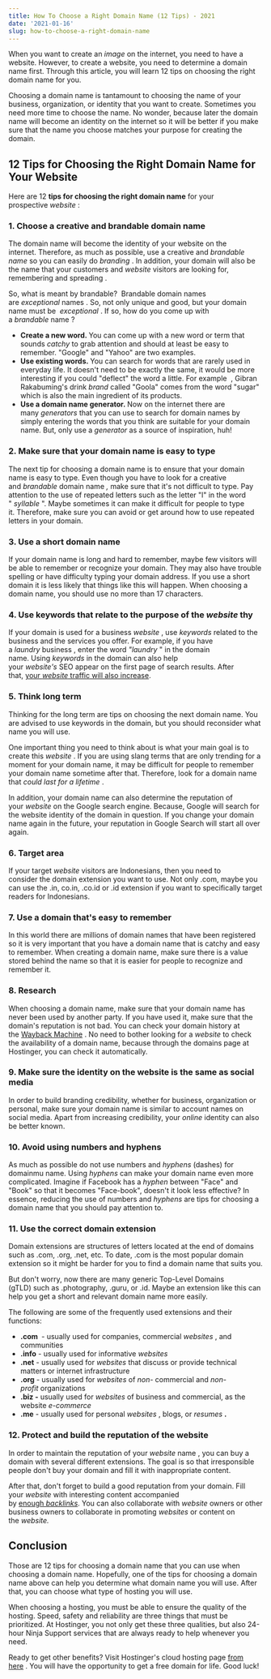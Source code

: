 ```yaml
---
title: How To Choose a Right Domain Name (12 Tips) - 2021
date: '2021-01-16'
slug: how-to-choose-a-right-domain-name
---
```

<!-- wp:paragraph -->
<p>When you want to create an&nbsp;<em>image</em>&nbsp;on the internet, you need to have a website.&nbsp;However, to create a website, you need to determine a domain name first.&nbsp;Through this article, you will learn 12 tips on choosing the right domain name for you.</p>
<!-- /wp:paragraph -->

<!-- wp:paragraph -->
<p>Choosing a domain name is tantamount to choosing the name of your business, organization, or identity that you want to create.&nbsp;Sometimes you need more time to choose the name.&nbsp;No wonder, because later the domain name will become an identity on the internet so it will be better if you make sure that the name you choose matches your purpose for creating the domain.</p>
<!-- /wp:paragraph -->

<!-- wp:heading -->
<h2>12 Tips for Choosing the Right Domain Name for Your Website</h2>
<!-- /wp:heading -->

<!-- wp:paragraph -->
<p>Here are 12 <strong>tips for choosing the right domain name</strong> for your prospective&nbsp;<em>website</em>&nbsp;:</p>
<!-- /wp:paragraph -->

<!-- wp:heading {"level":3} -->
<h3>1. Choose a creative and brandable domain name</h3>
<!-- /wp:heading -->

<!-- wp:paragraph -->
<p>The domain name will become the identity of your website on the internet.&nbsp;Therefore, as much as possible, use a creative and&nbsp;<em>brandable name</em>&nbsp;so you can&nbsp;easily&nbsp;do&nbsp;<em>branding</em>&nbsp;.&nbsp;In addition, your domain will also be the name that your customers and&nbsp;<em>website</em>&nbsp;visitors are looking for, remembering and spreading&nbsp;.</p>
<!-- /wp:paragraph -->

<!-- wp:paragraph -->
<p>So, what is meant by brandable?&nbsp;  Brandable&nbsp;domain&nbsp;names are&nbsp;<em>exceptional</em>&nbsp;names&nbsp;.&nbsp;So, not only unique and good, but your domain name must be&nbsp;&nbsp;<em>exceptional</em>&nbsp;.&nbsp;If so, how do you come up with a&nbsp;<em>brandable</em>&nbsp;name&nbsp;?</p>
<!-- /wp:paragraph -->

<!-- wp:list -->
<ul><li><strong>Create a new word.&nbsp;</strong>You can come up with a new word or term that sounds&nbsp;<em>catchy</em>&nbsp;to grab attention and should at least be easy to remember.&nbsp;"Google" and "Yahoo" are two examples.</li><li><strong>Use existing words.&nbsp;</strong>You can search for words that are rarely used in everyday life.&nbsp;It doesn't need to be exactly the same, it would be more interesting if you could "deflect" the word a little.&nbsp;For example&nbsp;&nbsp;, Gibran Rakabuming's drink&nbsp;<em>brand</em>&nbsp;called "Goola" comes from the word "sugar" which is also the main ingredient of its products.</li><li><strong>Use a domain name generator.&nbsp;</strong>Now on the internet there are many&nbsp;<em>generators</em>&nbsp;that you can use to search for domain names by simply entering the words that you think are suitable for your domain name.&nbsp;But, only use a&nbsp;<em>generator</em>&nbsp;as a source of inspiration, huh!</li></ul>
<!-- /wp:list -->

<!-- wp:heading {"level":3} -->
<h3>2. Make sure that your domain name is easy to type</h3>
<!-- /wp:heading -->

<!-- wp:paragraph -->
<p>The next tip for choosing a domain name is to ensure that your domain name is easy to type.&nbsp;Even though you have to look for a creative and&nbsp;<em>brandable</em>&nbsp;domain name&nbsp;<em>,</em>&nbsp;make sure that it's not difficult to type.&nbsp;Pay attention to the use of repeated letters such as the letter "l" in the word "&nbsp;<em>syllable</em>&nbsp;". Maybe sometimes it can make it difficult for people to type it.&nbsp;Therefore, make sure you can avoid or get around how to use repeated letters in your domain.</p>
<!-- /wp:paragraph -->

<!-- wp:heading {"level":3} -->
<h3>3. Use a short domain name</h3>
<!-- /wp:heading -->

<!-- wp:paragraph -->
<p>If your domain name is long and hard to remember, maybe few visitors will be able to remember or recognize your domain.&nbsp;They may also have trouble spelling or have difficulty typing your domain address.&nbsp;If you use a short domain it is less likely that things like this will happen.&nbsp;When choosing a domain name, you should use no more than 17 characters.</p>
<!-- /wp:paragraph -->

<!-- wp:heading {"level":3} -->
<h3>4. Use keywords that relate to the purpose of the <em>website</em> thy</h3>
<!-- /wp:heading -->

<!-- wp:paragraph -->
<p>If your domain is used for a&nbsp;business&nbsp;<em>website</em>&nbsp;, use&nbsp;<em>keywords</em>&nbsp;related to the business and the services you offer.&nbsp;For example, if you have a&nbsp;<em>laundry</em>&nbsp;business&nbsp;, enter the word&nbsp;<em>"laundry</em>&nbsp;" in the domain name.&nbsp;Using&nbsp;<em>keywords</em>&nbsp;in the domain can also help your&nbsp;<em>website's</em>&nbsp;SEO&nbsp;appear on the first page of search results.&nbsp;After that,&nbsp;<a href="https://waytoidea.com/drive-more-traffic-to-your-website/" target="_blank" aria-label=" (opens in a new tab)" rel="noreferrer noopener" class="rank-math-link">your&nbsp;<em>website</em>&nbsp;traffic&nbsp;will also increase</a>.<a rel="noreferrer noopener" href="https://www.dewaweb.com/blog/cara-seo-untuk-ukm-dan-bisnis-startup/" target="_blank"></a><a rel="noreferrer noopener" href="https://www.dewaweb.com/blog/meningkatkan-traffic-website/" target="_blank"></a><a rel="noreferrer noopener" href="https://www.dewaweb.com/blog/meningkatkan-traffic-website/" target="_blank"></a><a rel="noreferrer noopener" href="https://www.dewaweb.com/blog/meningkatkan-traffic-website/" target="_blank"></a></p>
<!-- /wp:paragraph -->

<!-- wp:heading {"level":3} -->
<h3>5. Think long term</h3>
<!-- /wp:heading -->

<!-- wp:paragraph -->
<p>Thinking for the long term are tips on choosing the next domain name. You are advised to use keywords in the domain, but you should reconsider what name you will use.</p>
<!-- /wp:paragraph -->

<!-- wp:paragraph -->
<p>One important thing you need to think about is what your main goal is to create&nbsp;this&nbsp;<em>website</em>&nbsp;.&nbsp;If you are using slang terms that are only trending for a moment for your domain name, it may be difficult for people to remember your domain name sometime after that.&nbsp;Therefore, look for a domain name that&nbsp;<em>could last for a lifetime</em>&nbsp;.</p>
<!-- /wp:paragraph -->

<!-- wp:paragraph -->
<p>In addition, your domain name can also determine the reputation of your&nbsp;<em>website</em>&nbsp;on the Google search engine.&nbsp;Because, Google will search for the website identity of the domain in question.&nbsp;If you change your domain name again in the future, your reputation in Google Search will start all over again.</p>
<!-- /wp:paragraph -->

<!-- wp:heading {"level":3} -->
<h3>6. Target area</h3>
<!-- /wp:heading -->

<!-- wp:paragraph -->
<p>If your target <em>website</em> visitors are Indonesians, then you need to consider the domain extension you want to use. Not only .com, maybe you can use the .in, co.in, .co.id or .id extension if you want to specifically target readers for Indonesians.</p>
<!-- /wp:paragraph -->

<!-- wp:heading {"level":3} -->
<h3>7. Use a domain that's easy to remember</h3>
<!-- /wp:heading -->

<!-- wp:paragraph -->
<p>In this world there are millions of domain names that have been registered so it is very important that you have a domain name that is catchy and easy to remember.&nbsp;When creating a domain name, make sure there is a value stored behind the name so that it is easier for people to recognize and remember it.</p>
<!-- /wp:paragraph -->

<!-- wp:heading {"level":3} -->
<h3>8. Research</h3>
<!-- /wp:heading -->

<!-- wp:paragraph -->
<p>When choosing a domain name, make sure that your domain name has never been used by another party.&nbsp;If you have used it, make sure that the domain's reputation is not bad.&nbsp;You can check your domain history at the&nbsp;<a aria-label=" (opens in a new tab)" href="https://archive.org/web/" target="_blank" rel="noreferrer noopener" class="rank-math-link">Wayback Machine</a>&nbsp;.&nbsp;No need to bother looking for a&nbsp;<em>website</em>&nbsp;to check the availability of a domain name, because through&nbsp;the domains page&nbsp;at Hostinger, you can check it automatically.</p>
<!-- /wp:paragraph -->

<!-- wp:heading {"level":3} -->
<h3>9. Make sure the identity on the website is the same as social media</h3>
<!-- /wp:heading -->

<!-- wp:paragraph -->
<p>In order to build branding credibility, whether for business, organization or personal, make sure your domain name is similar to account names on social media.&nbsp;Apart from increasing credibility,&nbsp;your&nbsp;<em>online</em>&nbsp;identity&nbsp;can also be better known.</p>
<!-- /wp:paragraph -->

<!-- wp:heading {"level":3} -->
<h3>10. Avoid using numbers and hyphens</h3>
<!-- /wp:heading -->

<!-- wp:paragraph -->
<p>As much as possible do not use numbers and&nbsp;<em>hyphens</em>&nbsp;(dashes) for domainmu name.&nbsp;Using&nbsp;<em>hyphens</em>&nbsp;can make your domain name even more complicated.&nbsp;Imagine if Facebook has a&nbsp;<em>hyphen</em>&nbsp;between "Face" and "Book" so that it becomes "Face-book", doesn't it look less effective?&nbsp;In essence, reducing the use of numbers and&nbsp;<em>hyphens</em>&nbsp;are tips for choosing a domain name that you should pay attention to.</p>
<!-- /wp:paragraph -->

<!-- wp:heading {"level":3} -->
<h3>11. Use the correct domain extension</h3>
<!-- /wp:heading -->

<!-- wp:paragraph -->
<p>Domain extensions are structures of letters located at the end of domains such as .com, .org, .net, etc. To date, .com is the most popular domain extension so it might be harder for you to find a domain name that suits you.</p>
<!-- /wp:paragraph -->

<!-- wp:paragraph -->
<p>But don't&nbsp;worry,&nbsp;now there are many&nbsp;generic Top-Level Domains (gTLD)&nbsp;such as .photography, .guru, or .id.&nbsp;Maybe an extension like this can help you get a short and relevant domain name more easily.&nbsp;</p>
<!-- /wp:paragraph -->

<!-- wp:paragraph -->
<p>The following are some of the frequently used extensions and their functions:</p>
<!-- /wp:paragraph -->

<!-- wp:list -->
<ul><li><strong>.com&nbsp;</strong>&nbsp;- usually used for companies,&nbsp;commercial&nbsp;<em>websites</em>&nbsp;, and communities</li><li><strong>.info</strong>&nbsp;- usually used for&nbsp;informative&nbsp;<em>websites</em></li><li><strong>.net</strong>&nbsp;- usually used for&nbsp;<em>websites</em>&nbsp;that discuss or provide technical matters or internet infrastructure</li><li><strong>.org</strong>&nbsp;- usually used for&nbsp;<em>websites</em>&nbsp;of&nbsp;<em>non-</em>&nbsp;commercial and&nbsp;<em>non-profit</em>&nbsp;organizations<em></em></li><li><strong>.biz -</strong>&nbsp;usually used for&nbsp;<em>websites</em>&nbsp;of business and commercial, as the website&nbsp;<em>e-commerce</em></li><li><strong>.me</strong>&nbsp;- usually used for&nbsp;personal&nbsp;<em>websites</em>&nbsp;, blogs, or&nbsp;<em>resumes&nbsp;</em><strong><em>.</em></strong></li></ul>
<!-- /wp:list -->

<!-- wp:heading {"level":3} -->
<h3>12. Protect and build the reputation of the website</h3>
<!-- /wp:heading -->

<!-- wp:paragraph -->
<p>In order to maintain the reputation of your&nbsp;<em>website</em>&nbsp;name&nbsp;, you can buy a domain with several different extensions.&nbsp;The goal is so that irresponsible people don't buy your domain and fill it with inappropriate content.</p>
<!-- /wp:paragraph -->

<!-- wp:paragraph -->
<p>After that, don't forget to build a good reputation from your domain.&nbsp;Fill your&nbsp;<em>website</em>&nbsp;with interesting content accompanied by&nbsp;<a href="https://waytoidea.com/blog-commenting-sites-list/" target="_blank" aria-label=" (opens in a new tab)" rel="noreferrer noopener" class="rank-math-link">enough&nbsp;<em>backlinks</em></a>.&nbsp;You can also collaborate with&nbsp;<em>website</em>&nbsp;owners or other business owners to collaborate in promoting&nbsp;<em>websites</em>&nbsp;or content on the&nbsp;<em>website.</em></p>
<!-- /wp:paragraph -->

<!-- wp:heading -->
<h2>Conclusion</h2>
<!-- /wp:heading -->

<!-- wp:paragraph -->
<p>Those are 12 tips for choosing a domain name that you can use when choosing a domain name.&nbsp;Hopefully, one of the tips for choosing a domain name above can help you determine what domain name you will use.&nbsp;After that, you can choose&nbsp;what&nbsp;type of hosting&nbsp;you will use.</p>
<!-- /wp:paragraph -->

<!-- wp:paragraph -->
<p>When choosing a hosting, you must be able to ensure the quality of the hosting.&nbsp;Speed, safety and reliability are three things that must be prioritized.&nbsp;At Hostinger, you not only get these three qualities, but also 24-hour Ninja Support services that are always ready to help whenever you need.&nbsp;</p>
<!-- /wp:paragraph -->

<!-- wp:paragraph -->
<p>Ready to get other benefits?&nbsp;Visit Hostinger's cloud hosting page&nbsp;<a aria-label=" (opens in a new tab)" href="https://Hostinger.com" target="_blank" rel="noreferrer noopener nofollow" class="rank-math-link">from here</a>&nbsp;.&nbsp;You will have the opportunity to get a free domain for life.&nbsp;Good luck!</p>
<!-- /wp:paragraph -->

